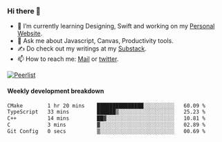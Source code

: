 ### Hi there 👋

- 🌱 I’m currently learning Designing, Swift and working on my [Personal Website](https://kvaishak.com/).
- 💬 Ask me about Javascript, Canvas,  Productivity tools. 
- :writing_hand: Do check out my writings at my [Substack](https://kvaishak.substack.com/).
- 📫 How to reach me: [Mail](mailto:vaishak.kaippanchery@gmail.com) or [twitter](https://twitter.com/kvaishack).

[![Peerlist](https://github-readme-badge.peerlist.io/api/vaishak)](https://peerlist.io/vaishak)

#### Weekly development breakdown

<!--START_SECTION:waka-->

```txt
CMake        1 hr 20 mins    ███████████████░░░░░░░░░░   60.09 %
TypeScript   33 mins         ██████▒░░░░░░░░░░░░░░░░░░   25.23 %
C++          14 mins         ██▓░░░░░░░░░░░░░░░░░░░░░░   10.81 %
C            3 mins          ▓░░░░░░░░░░░░░░░░░░░░░░░░   02.89 %
Git Config   0 secs          ▒░░░░░░░░░░░░░░░░░░░░░░░░   00.69 %
```

<!--END_SECTION:waka-->
